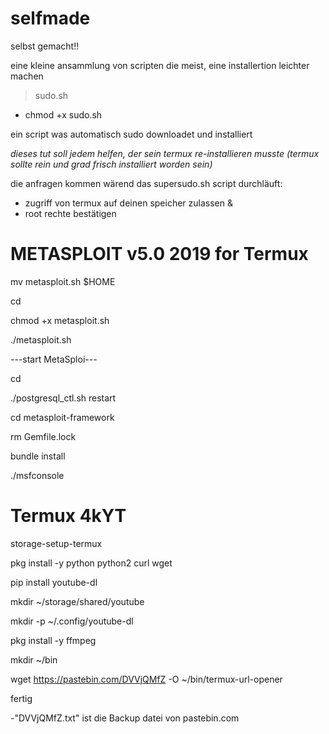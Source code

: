 # selfmade
selbst gemacht!!

eine kleine ansammlung von scripten die meist,
eine installertion leichter machen

> sudo.sh
- chmod +x sudo.sh

ein script was automatisch sudo downloadet und installiert

_dieses tut soll jedem helfen, der sein termux re-installieren musste_
 _(termux sollte rein und grad frisch installiert worden sein)_

die anfragen kommen wärend das supersudo.sh script durchläuft:
- zugriff von termux auf deinen speicher zulassen &
- root rechte bestätigen


# METASPLOIT v5.0 2019 for Termux

mv metasploit.sh $HOME

cd

chmod +x metasploit.sh

./metasploit.sh

---start MetaSploi---

cd

./postgresql_ctl.sh restart

cd metasploit-framework

rm Gemfile.lock

bundle install

./msfconsole



# Termux 4kYT

 storage-setup-termux

 pkg install -y python python2 curl wget 
 
 pip install youtube-dl

 mkdir ~/storage/shared/youtube

 mkdir -p ~/.config/youtube-dl
 
 pkg install -y ffmpeg

 mkdir ~/bin

 wget https://pastebin.com/DVVjQMfZ -O ~/bin/termux-url-opener

fertig

-"DVVjQMfZ.txt" ist die Backup datei von pastebin.com


